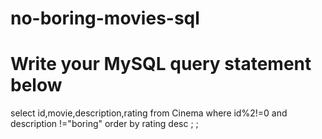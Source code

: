# no-boring-movies-sql
# Write your MySQL query statement below
select id,movie,description,rating from Cinema   where id%2!=0 and description !="boring" order by rating desc ;
 ;

